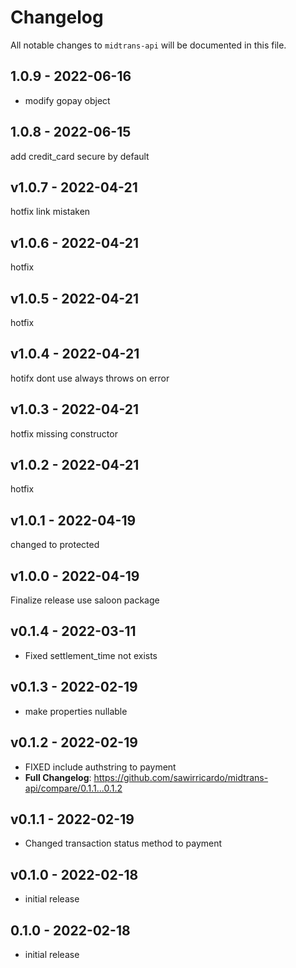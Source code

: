# Changelog

All notable changes to `midtrans-api` will be documented in this file.

## 1.0.9 - 2022-06-16

- modify gopay object

## 1.0.8 - 2022-06-15

add credit_card secure by default

## v1.0.7 - 2022-04-21

hotfix link mistaken

## v1.0.6 - 2022-04-21

hotfix

## v1.0.5 - 2022-04-21

hotfix

## v1.0.4 - 2022-04-21

hotifx dont use always throws on error

## v1.0.3 - 2022-04-21

hotfix missing constructor

## v1.0.2 - 2022-04-21

hotfix

## v1.0.1 - 2022-04-19

changed to protected

## v1.0.0 - 2022-04-19

Finalize release use saloon package

## v0.1.4 - 2022-03-11

- Fixed settlement_time not exists

## v0.1.3 - 2022-02-19

- make properties nullable

## v0.1.2 - 2022-02-19

- FIXED include authstring to payment
- **Full Changelog**: https://github.com/sawirricardo/midtrans-api/compare/0.1.1...0.1.2

## v0.1.1 - 2022-02-19

- Changed transaction status method to payment

## v0.1.0 - 2022-02-18

- initial release

## 0.1.0 - 2022-02-18

- initial release
